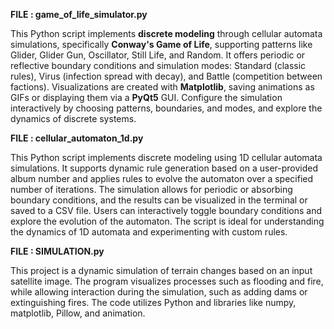 **FILE : game_of_life_simulator.py**

This Python script implements **discrete modeling** through cellular automata simulations, specifically **Conway's Game of Life**, supporting patterns like Glider, Glider Gun, Oscillator, Still Life, and Random. It offers periodic or reflective boundary conditions and simulation modes: Standard (classic rules), Virus (infection spread with decay), and Battle (competition between factions). Visualizations are created with **Matplotlib**, saving animations as GIFs or displaying them via a **PyQt5** GUI. Configure the simulation interactively by choosing patterns, boundaries, and modes, and explore the dynamics of discrete systems.

**FILE : cellular_automaton_1d.py**

This Python script implements discrete modeling using 1D cellular automata simulations. It supports dynamic rule generation based on a user-provided album number and applies rules to evolve the automaton over a specified number of iterations. The simulation allows for periodic or absorbing boundary conditions, and the results can be visualized in the terminal or saved to a CSV file. Users can interactively toggle boundary conditions and explore the evolution of the automaton. The script is ideal for understanding the dynamics of 1D automata and experimenting with custom rules.


**FILE : SIMULATION.py**

This project is a dynamic simulation of terrain changes based on an input satellite image. The program visualizes processes such as flooding and fire, while allowing interaction during the simulation, such as adding dams or extinguishing fires. The code utilizes Python and libraries like numpy, matplotlib, Pillow, and animation.






